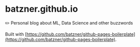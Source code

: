 # batzner.github.io
✏️ Personal blog about ML, Data Science and other buzzwords

Built with [https://github.com/batzner/github-pages-boilerplate](https://github.com/batzner/github-pages-boilerplate).